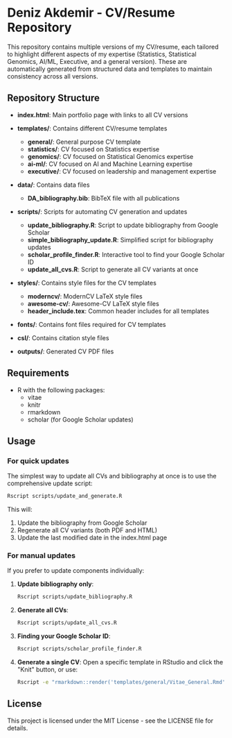 # Deniz Akdemir - CV/Resume Repository

This repository contains multiple versions of my CV/resume, each tailored to highlight different aspects of my expertise (Statistics, Statistical Genomics, AI/ML, Executive, and a general version). These are automatically generated from structured data and templates to maintain consistency across all versions.

## Repository Structure

- **index.html**: Main portfolio page with links to all CV versions
- **templates/**: Contains different CV/resume templates
  - **general/**: General purpose CV template
  - **statistics/**: CV focused on Statistics expertise
  - **genomics/**: CV focused on Statistical Genomics expertise
  - **ai-ml/**: CV focused on AI and Machine Learning expertise
  - **executive/**: CV focused on leadership and management expertise
  
- **data/**: Contains data files
  - **DA_bibliography.bib**: BibTeX file with all publications
  
- **scripts/**: Scripts for automating CV generation and updates
  - **update_bibliography.R**: Script to update bibliography from Google Scholar
  - **simple_bibliography_update.R**: Simplified script for bibliography updates
  - **scholar_profile_finder.R**: Interactive tool to find your Google Scholar ID
  - **update_all_cvs.R**: Script to generate all CV variants at once

- **styles/**: Contains style files for the CV templates
  - **moderncv/**: ModernCV LaTeX style files
  - **awesome-cv/**: Awesome-CV LaTeX style files
  - **header_include.tex**: Common header includes for all templates

- **fonts/**: Contains font files required for CV templates
- **csl/**: Contains citation style files
- **outputs/**: Generated CV PDF files

## Requirements

- R with the following packages:
  - vitae
  - knitr
  - rmarkdown
  - scholar (for Google Scholar updates)

## Usage

### For quick updates

The simplest way to update all CVs and bibliography at once is to use the comprehensive update script:

```bash
Rscript scripts/update_and_generate.R
```


This will:
1. Update the bibliography from Google Scholar
2. Regenerate all CV variants (both PDF and HTML)
3. Update the last modified date in the index.html page

### For manual updates

If you prefer to update components individually:

1. **Update bibliography only**:
   ```bash
   Rscript scripts/update_bibliography.R
   ```

2. **Generate all CVs**:
   ```bash
   Rscript scripts/update_all_cvs.R
   ```

3. **Finding your Google Scholar ID**:
   ```bash
   Rscript scripts/scholar_profile_finder.R
   ```

4. **Generate a single CV**:
   Open a specific template in RStudio and click the "Knit" button, or use:
   ```bash
   Rscript -e "rmarkdown::render('templates/general/Vitae_General.Rmd', output_dir='outputs')"
   ```

## License

This project is licensed under the MIT License - see the LICENSE file for details.